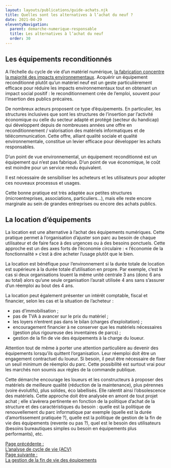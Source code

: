 ```yaml
---
layout: layouts/publications/guide-achats.njk
title: Quelles sont les alternatives à l’achat du neuf ?
date: 2021-04-29
eleventyNavigation:
  parent: demarche-numerique-responsable
  title: Les alternatives à l’achat du neuf
  order: 30
---
```


## Les équipements reconditionnés

A l’échelle du cycle de vie d’un matériel numérique, [la fabrication concentre la majorité des impacts environnementaux](https://www.greenit.fr/impacts-environnementaux-du-numerique-en-france/). Acquérir un équipement reconditionné plutôt qu’un matériel neuf est un geste particulièrement efficace pour réduire les impacts environnementaux tout en obtenant un impact social positif : le reconditionnement crée de l’emploi, souvent pour l’insertion des publics précaires. 

De nombreux acteurs proposent ce type d’équipements. En particulier, les structures inclusives que sont les structures de l’insertion par l’activité économique ou celle du secteur adapté et protégé (secteur du handicap) qui développent depuis de nombreuses années une offre en reconditionnement / valorisation des matériels informatiques et de télécommunication. Cette offre, alliant qualité sociale et qualité environnementale, constitue un levier efficace pour développer les achats responsables.

D’un point de vue environnemental, un équipement reconditionné est un équipement qui n’est pas fabriqué. D’un point de vue économique, le coût est moindre pour un service rendu équivalent.

Il est nécessaire de sensibiliser les acheteurs et les utilisateurs pour adopter ces nouveaux processus et usages.

Cette bonne pratique est très adaptée aux petites structures (microentreprises, associations, particuliers…), mais elle reste encore marginale au sein de grandes entreprises ou encore des achats publics. 

## La location d’équipements

La location est une alternative à l’achat des équipements numériques. Cette pratique permet à l’organisation d’ajuster son parc au besoin de chaque utilisateur et de faire face à des urgences ou à des besoins ponctuels. Cette approche est un des axes forts de l’économie circulaire : « l’économie de la fonctionnalité » c’est à dire acheter l’usage plutôt que le bien.

La location est bénéfique pour l’environnement si la durée totale de location est supérieure à la durée totale d’utilisation en propre. Par exemple, c’est le cas si deux organisations louent la même unité centrale 3 ans (donc 6 ans au total) alors qu’une seule organisation l’aurait utilisée 4 ans sans s’assurer d’un réemploi au bout des 4 ans.

La location peut également présenter un intérêt comptable, fiscal et financier, selon les cas et la situation de l’acheteur :

*	pas d’immobilisation ;
*	pas de TVA à avancer sur le prix du matériel ;
*	les loyers n’entrent pas dans le bilan (charges d’exploitation) ;
*	encouragement financier à ne conserver que les matériels nécessaires (gestion plus rigoureuse des inventaires de parcs) ;
*	gestion de la fin de vie des équipements à la charge du loueur.

Attention tout de même à porter une attention particulière au devenir des équipements lorsqu’ils quittent l’organisation. Leur réemploi doit être un engagement contractuel du loueur. Si besoin, il peut être nécessaire de fixer un seuil minimum de réemploi du parc. Cette possibilité est surtout vrai pour les marchés non soumis aux règles de la commande publique.

Cette démarche encourage les loueurs et les constructeurs à proposer des matériels de meilleure qualité (réduction de la maintenance), plus pérennes (voire évolutifs), plus solides, éco labellisés. Elle ralentit ainsi l’obsolescence des matériels. Cette approche doit être analysée en amont de tout projet achat ; elle s’avèrera pertinente en fonction de la politique d’achat de la structure et des caractéristiques du besoin : quelle est la politique de renouvellement du parc informatique par exemple (quelle est la durée d’amortissement pratiquée ?), quelle est la politique de gestion de la fin de vie des équipements (revente ou pas ?), quel est le besoin des utilisateurs (besoins bureautiques simples ou besoin en équipements plus performants), etc.

<nav class="fr-grid-row fr-grid-row--gutters fr-py-3w">
  <div class="fr-col-12 fr-col-sm-6 fr-col-md-6">
    <a class="fr-link fr-fi-arrow-left-line fr-link--icon-left" href="/publications/guide-pratique-achats-numeriques-responsables/demarche-numerique-responsable/analyse-cycle-de-vie/">Page précédente :<br />L’analyse de cycle de vie (ACV)</a>
  </div>
  
  <div class="fr-col-12 fr-col-sm-6 fr-col-md-6 text-align--right">
    <a class="fr-link fr-fi-arrow-right-line fr-link--icon-right" href="/publications/guide-pratique-achats-numeriques-responsables/demarche-numerique-responsable/fin-de-vie/">Page suivante :<br />La gestion de la fin de vie des équipements</a>
  </div>
</nav>

